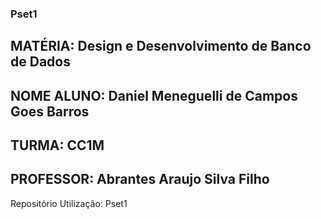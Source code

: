 ### Pset1
## MATÉRIA: Design e Desenvolvimento de Banco de Dados
## NOME ALUNO: Daniel Meneguelli de Campos Goes Barros
## TURMA: CC1M
## PROFESSOR: Abrantes Araujo Silva Filho


Repositório 
Utilização: Pset1

